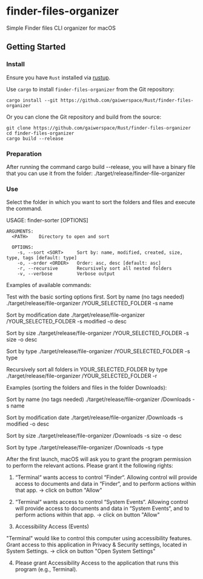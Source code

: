 # finder-files-organizer

Simple Finder files CLI organizer for macOS

## Getting Started

### Install

Ensure you have `Rust` installed via [rustup](https://rustup.rs).

Use `cargo` to install `finder-files-organizer` from the Git repository:

```
cargo install --git https://github.com/gaiwerspace/Rust/finder-files-organizer
```

Or you can clone the Git repository and build from the source:

```
git clone https://github.com/gaiwerspace/Rust/finder-files-organizer
cd finder-files-organizer
cargo build --release
```

### Preparation

After running the command cargo build --release, you will have a binary file that you can use it from the folder:
./target/release/finder-file-organizer

### Use

Select the folder in which you want to sort the folders and files and execute the command.

USAGE:
  finder-sorter <PATH> [OPTIONS]

    ARGUMENTS:
      <PATH>    Directory to open and sort

      OPTIONS:
        -s, --sort <SORT>     Sort by: name, modified, created, size, type, tags [default: type]
        -o, --order <ORDER>   Order: asc, desc [default: asc]
        -r, --recursive       Recursively sort all nested folders
        -v, --verbose         Verbose output

Examples of available commands:

Test with the basic sorting options first.
Sort by name (no tags needed)
./target/release/file-organizer /YOUR_SELECTED_FOLDER -s name

Sort by modification date
./target/release/file-organizer /YOUR_SELECTED_FOLDER -s modified -o desc

Sort by size
./target/release/file-organizer /YOUR_SELECTED_FOLDER -s size -o desc

Sort by type
./target/release/file-organizer /YOUR_SELECTED_FOLDER -s type

Recursively sort all folders in YOUR_SELECTED_FOLDER by type
./target/release/file-organizer /YOUR_SELECTED_FOLDER -r


Examples (sorting the folders and files in the folder Downloads):

Sort by name (no tags needed)
./target/release/file-organizer /Downloads -s name

Sort by modification date
./target/release/file-organizer /Downloads -s modified -o desc

Sort by size
./target/release/file-organizer /Downloads -s size -o desc

Sort by type
./target/release/file-organizer /Downloads -s type


After the first launch, macOS will ask you to grant the program permission to perform the relevant actions.
Please grant it the following rights:

1. “Terminal“ wants access to control “Finder“. Allowing control will provide access to documents and data in “Finder“, and to perform actions within that app. -> сlick on button "Allow"

2. “Terminal“ wants access to control “System Events“. Allowing control will provide access to documents and data in “System Events“, and to perform actions within that app. -> сlick on button "Allow"

3. Accessibility Access (Events)

"Terminal" would like to control this computer using accessibility features.
Grant access to this application in Privacy & Security settings, located in System Settings. -> click on button "Open System Settings"

4. Please grant Accessibility Access to the application that runs this program (e.g., Terminal).
